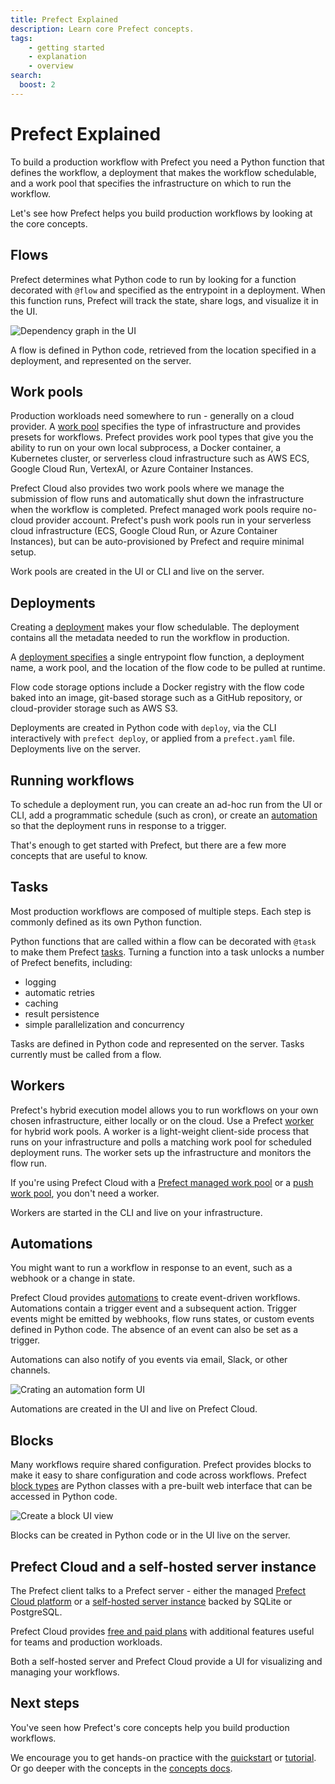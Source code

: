 ```yaml
---
title: Prefect Explained
description: Learn core Prefect concepts.
tags:
    - getting started
    - explanation
    - overview
search:
  boost: 2
---
```


# Prefect Explained

To build a production workflow with Prefect you need a Python function that defines the workflow, a deployment that makes the workflow schedulable, and a work pool that specifies the infrastructure on which to run the workflow.

Let's see how Prefect helps you build production workflows by looking at the core concepts.

## Flows

Prefect determines what Python code to run by looking for a function decorated with `@flow` and specified as the entrypoint in a deployment.
When this function runs, Prefect will track the state, share logs, and visualize it in the UI.

![Dependency graph in the UI](/img/ui/dependency-graph.png)

A flow is defined in Python code, retrieved from the location specified in a deployment, and represented on the server.

## Work pools

Production workloads need somewhere to run - generally on a cloud provider.
A [work pool](/concepts/work-pools/) specifies the type of infrastructure and provides presets for workflows.
Prefect provides work pool types that give you the ability to run on your own local subprocess, a Docker container, a Kubernetes cluster, or serverless cloud infrastructure such as AWS ECS, Google Cloud Run, VertexAI, or Azure Container Instances.

Prefect Cloud also provides two work pools where we manage the submission of flow runs and automatically shut down the infrastructure when the workflow is completed.
Prefect managed work pools require no-cloud provider account.
Prefect's push work pools run in your serverless cloud infrastructure (ECS, Google Cloud Run, or Azure Container Instances), but can be auto-provisioned by Prefect and require minimal setup.

Work pools are created in the UI or CLI and live on the server.

## Deployments

Creating a [deployment](/concepts/deployments/) makes your flow schedulable.
The deployment contains all the metadata needed to run the workflow in production.

A [deployment specifies](/guides/prefect-deploy/) a single entrypoint flow function, a deployment name, a work pool, and the location of the flow code to be pulled at runtime.

Flow code storage options include a Docker registry with the flow code baked into an image, git-based storage such as a GitHub repository, or cloud-provider storage such as AWS S3.

Deployments are created in Python code with `deploy`, via the CLI interactively with `prefect deploy`, or applied from a `prefect.yaml` file. Deployments live on the server.

## Running workflows

To schedule a deployment run, you can create an ad-hoc run from the UI or CLI, add a programmatic schedule (such as cron), or create an [automation](#automations) so that the deployment runs in response to a trigger.

That's enough to get started with Prefect, but there are a few more concepts that are useful to know.

## Tasks

Most production workflows are composed of multiple steps.
Each step is commonly defined as its own Python function.

Python functions that are called within a flow can be decorated with `@task` to make them Prefect [tasks](/concepts/tasks/).
Turning a function into a task unlocks a number of Prefect benefits, including:

- logging
- automatic retries
- caching
- result persistence
- simple parallelization and concurrency

Tasks are defined in Python code and represented on the server.
Tasks currently must be called from a flow.

## Workers

Prefect's hybrid execution model allows you to run workflows on your own chosen infrastructure, either locally or on the cloud.
Use a Prefect [worker](/concepts/work-pools/#worker-overview) for hybrid work pools.
A worker is a light-weight client-side process that runs on your infrastructure and polls a matching work pool for scheduled deployment runs.
The worker sets up the infrastructure and monitors the flow run.

If you're using Prefect Cloud with a [Prefect managed work pool](/guides/managed-execution/) or a [push work pool](/guides/deployment/push-work-pools/), you don't need a worker.

Workers are started in the CLI and live on your infrastructure.

## Automations

You might want to run a workflow in response to an event, such as a webhook or a change in state.

Prefect Cloud provides [automations](/concepts/automations/) to create event-driven workflows.
Automations contain a trigger event and a subsequent action.
Trigger events might be emitted by webhooks, flow runs states, or custom events defined in Python code.
The absence of an event can also be set as a trigger.

Automations can also notify of you events via email, Slack, or other channels.

![Crating an automation form UI](/img/ui/automations-trigger.png)

Automations are created in the UI and live on Prefect Cloud.

## Blocks

Many workflows require shared configuration.
Prefect provides blocks to make it easy to share configuration and code across workflows.
Prefect [block types](/concepts/blocks/) are Python classes with a pre-built web interface that can be accessed in Python code.

![Create a block UI view](/img/ui/block-library.png)

Blocks can be created in Python code or in the UI live on the server.

## Prefect Cloud and a self-hosted server instance

The Prefect client talks to a Prefect server - either the managed [Prefect Cloud platform](/cloud/) or a [self-hosted server instance](/guides/host/) backed by SQLite or PostgreSQL.

Prefect Cloud provides [free and paid plans](https://www.prefect.io/pricing) with additional features useful for teams and production workloads.

Both a self-hosted server and Prefect Cloud provide a UI for visualizing and managing your workflows.

## Next steps

You've seen how Prefect's core concepts help you build production workflows.

We encourage you to get hands-on practice with the [quickstart](/getting-started/quickstart/) or [tutorial](/tutorial/).
Or go deeper with the concepts in the [concepts docs](/concepts/).

